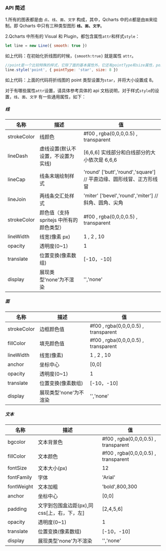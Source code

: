 ### API 简述

1.所有的图表都是由 `点`、`线`、`面`、`文字` 构成，其中，Qcharts 中的`点`都是由`面`来绘制。即 Qcharts 中只有三种类型图形 <b>`线`、`面`、`文字`</b>。

2.Qcharts 中所有的 Visual 和 Plugin，都包含属性`attr`和样式`style`：

```javascript
let line = new Line({ smooth: true })
```

如上代码：在初始化折线图的时候，`{smooth:true}` 就是属性 `attr`。

```javascript
//point是一个比较特殊的样式，它除了面的基本属性外，它还有pointType和size属性，point是由Symbol插件来完成渲染的,详情查看 Plugin → Symbol
line.style('point', { pointType: 'star', size: 8 })
```

如上代码：上面的代码将折线图的 point 类型设置为`star`，并将大小设置成 8。

对于有哪些属性`attr`设置，请具体参考具体的 api 文档说明，对于样式`style`的设置，`线`、`面`、`文字` 有一些通用属性，如下：

##### 线

| 名称        | 描述                                     | 值                                                                  |
| ----------- | ---------------------------------------- | ------------------------------------------------------------------- |
| strokeColor | 线颜色                                   | #f00 , rgba(0,0,0,0.5) , transparent                                |
| lineDash    | 虚线设置(默认不设置，不设置为实线)       | [6,6,6] 实线部分和白线部分的大小依次是 6,6,6                        |
| lineCap     | 线条末端绘制样式                         | 'round' ['butt','round','square'] // 平直边缘、圆形线冒、正方形线冒 |
| lineJoin    | 两线条交汇处样式                         | 'miter' ['bevel','round','miter'] //斜角、圆角、尖角                |
| strokeColor | 颜色值（支持 spritejs 中所有的颜色类型） | #f00 , rgba(0,0,0,0.5) , transparent                                |
| lineWidth   | 线宽(像素 px)                            | 1 , 2 , 10                                                          |
| opacity     | 透明度(0~1)                              | 1                                                                   |
| translate   | 位置变换(像素数组)                       | [-10，-10]                                                          |
| display     | 展现类型'none'为不渲染                   | '','none'                                                           |

##### 面

| 名称        | 描述                   | 值                                   |
| ----------- | ---------------------- | ------------------------------------ |
| strokeColor | 边框颜色值             | #f00 , rgba(0,0,0,0.5) , transparent |
| fillColor   | 填充颜色值             | #f00 , rgba(0,0,0,0.5) , transparent |
| lineWidth   | 线宽(像素)             | 1 , 2 , 10                           |
| anchor      | 坐标中心               | [0,0]                                |
| opacity     | 透明度(0~1)            | 1                                    |
| translate   | 位置变换(像素数组)     | [-10，-10]                           |
| display     | 展现类型'none'为不渲染 | '','none'                            |

##### 文本

| 名称       | 描述                                        | 值                                   |
| ---------- | ------------------------------------------- | ------------------------------------ |
| bgcolor    | 文本背景色                                  | #f00 , rgba(0,0,0,0.5) , transparent |
| fillColor  | 文本颜色                                    | #f00 , rgba(0,0,0,0.5) , transparent |
| fontSize   | 文本大小(px)                                | 12                                   |
| fontFamily | 字体                                        | 'Arial'                              |
| fontWeight | 文本加粗                                    | 'bold',800,300                       |
| anchor     | 坐标中心                                    | [0,0]                                |
| padding    | 文字到包围盒边距(px),同 css[上，右，下，左] | [2,4,5,6]                            |
| opacity    | 透明度(0~1)                                 | 1                                    |
| translate  | 位置变换(像素数组)                          | [-10，-10]                           |
| display    | 展现类型'none'为不渲染                      | '','none'                            |
